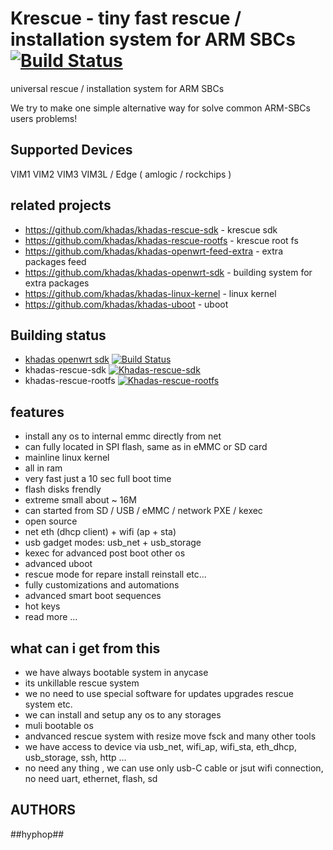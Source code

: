 # Krescue - tiny fast rescue / installation system for ARM SBCs [![Build Status](https://github.com/khadas/krescue/workflows/Build/badge.svg)](https://github.com/khadas/krescue/actions)

universal rescue / installation system for ARM SBCs

We try to make one simple alternative way for solve common ARM-SBCs users problems!

## Supported Devices

VIM1 VIM2 VIM3 VIM3L / Edge ( amlogic / rockchips )

## related projects

+ https://github.com/khadas/khadas-rescue-sdk		- krescue sdk
+ https://github.com/khadas/khadas-rescue-rootfs	- krescue root fs
+ https://github.com/khadas/khadas-openwrt-feed-extra	- extra packages feed
+ https://github.com/khadas/khadas-openwrt-sdk		- building system for extra packages
+ https://github.com/khadas/khadas-linux-kernel		- linux kernel
+ https://github.com/khadas/khadas-uboot		- uboot

## Building status

+ [khadas openwrt sdk](https://github.com/khadas/khadas-openwrt-sdk) [![Build Status](https://github.com/khadas/khadas-openwrt-sdk/workflows/Build/badge.svg)](https://github.com/khadas/khadas-openwrt-sdk/actions)
+ khadas-rescue-sdk             [![Khadas-rescue-sdk](https://github.com/khadas/khadas-rescue-sdk/workflows/Build/badge.svg)](https://github.com/khadas/khadas-rescue-sdk/actions)
+ khadas-rescue-rootfs          [![Khadas-rescue-rootfs](https://github.com/khadas/khadas-rescue-rootfs/workflows/Build/badge.svg)](https://github.com/khadas/khadas-rescue-rootfs/actions)

## features

+ install any os to internal emmc directly from net
+ can fully located in SPI flash, same as in eMMC or SD card
+ mainline linux kernel
+ all in ram
+ very fast just a 10 sec full boot time
+ flash disks frendly
+ extreme small about ~ 16M
+ can started from SD / USB / eMMC / network PXE / kexec 
+ open source
+ net eth (dhcp client) + wifi (ap + sta)
+ usb gadget modes: usb_net + usb_storage
+ kexec for advanced post boot other os
+ advanced uboot
+ rescue mode for repare install reinstall etc...
+ fully customizations and automations
+ advanced smart boot sequences
+ hot keys
+ read more ...

## what can i get from this 

+ we have always bootable system in anycase
+ its unkillable rescue system 
+ we no need to use special software for updates upgrades rescue system etc.
+ we can install and setup any os to any storages
+ muli bootable os
+ andvanced rescue system with resize move fsck and many other tools 
+ we have access to device via usb_net, wifi_ap, wifi_sta, eth_dhcp, usb_storage, ssh, http ...
+ no need any thing , we can use only usb-C cable or jsut wifi connection, no need uart, ethernet, flash, sd

## AUTHORS

\##hyphop##

